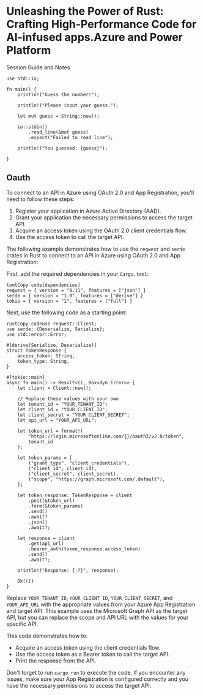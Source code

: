 # Unleashing the Power of Rust: Crafting High-Performance Code for AI-infused apps.Azure and Power Platform

Session Guide and Notes

```
use std::io;

fn main() {
    println!("Guess the number!");

    println!("Please input your guess.");
    
    let mut guess = String::new();
    
    io::stdin()
        .read_line(&mut guess)
        .expect("Failed to read line");
    
    println!("You guessed: {guess}");

}
```



## Oauth

To connect to an API in Azure using OAuth 2.0 and App Registration, you'll need to follow these steps:

1. Register your application in Azure Active Directory (AAD).
2. Grant your application the necessary permissions to access the target API.
3. Acquire an access token using the OAuth 2.0 client credentials flow.
4. Use the access token to call the target API.

The following example demonstrates how to use the `reqwest` and `serde` crates in Rust to connect to an API in Azure using OAuth 2.0 and App Registration:

First, add the required dependencies in your `Cargo.toml`:

```
tomlCopy code[dependencies]
reqwest = { version = "0.11", features = ["json"] }
serde = { version = "1.0", features = ["derive"] }
tokio = { version = "1", features = ["full"] }
```

Next, use the following code as a starting point:

```
rustCopy codeuse reqwest::Client;
use serde::{Deserialize, Serialize};
use std::error::Error;

#[derive(Serialize, Deserialize)]
struct TokenResponse {
    access_token: String,
    token_type: String,
}

#[tokio::main]
async fn main() -> Result<(), Box<dyn Error>> {
    let client = Client::new();

    // Replace these values with your own
    let tenant_id = "YOUR_TENANT_ID";
    let client_id = "YOUR_CLIENT_ID";
    let client_secret = "YOUR_CLIENT_SECRET";
    let api_url = "YOUR_API_URL";

    let token_url = format!(
        "https://login.microsoftonline.com/{}/oauth2/v2.0/token",
        tenant_id
    );

    let token_params = [
        ("grant_type", "client_credentials"),
        ("client_id", client_id),
        ("client_secret", client_secret),
        ("scope", "https://graph.microsoft.com/.default"),
    ];

    let token_response: TokenResponse = client
        .post(&token_url)
        .form(&token_params)
        .send()
        .await?
        .json()
        .await?;

    let response = client
        .get(api_url)
        .bearer_auth(token_response.access_token)
        .send()
        .await?;

    println!("Response: {:?}", response);

    Ok(())
}
```

Replace `YOUR_TENANT_ID`, `YOUR_CLIENT_ID`, `YOUR_CLIENT_SECRET`, and `YOUR_API_URL` with the appropriate values from your Azure App Registration and target API. This example uses the Microsoft Graph API as the target API, but you can replace the scope and API URL with the values for your specific API.

This code demonstrates how to:

- Acquire an access token using the client credentials flow.
- Use the access token as a Bearer token to call the target API.
- Print the response from the API.

Don't forget to run `cargo run` to execute the code. If you encounter any issues, make sure your App Registration is configured correctly and you have the necessary permissions to access the target API.